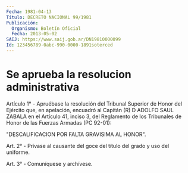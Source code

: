 ```yaml
---
Fecha: 1981-04-13
Título: DECRETO NACIONAL 99/1981
Publicación:
  Organismo: Boletín Oficial
  Fecha: 2013-05-02
SAIJ: https://www.saij.gob.ar/DN19810000099
Id: 123456789-0abc-990-0000-1891soterced
---
```

# Se aprueba la resolucion administrativa

<a id="1"></a>
Artículo 1° - Apruébase la resolución del Tribunal Superior de Honor del Ejército que, en apelación, encuadró al Capitán (R) D ADOLFO SAUL ZABALA en el Artículo 41, inciso 3, del Reglamento de los Tribunales de Honor de las Fuerzas Armadas (PC 92-01):

"DESCALIFICACION POR FALTA GRAVISIMA AL HONOR".

<a id="2"></a>
Art. 2° - Prívase al causante del goce del título del grado y uso del uniforme.

<a id="3"></a>
Art. 3° - Comuníquese y archívese.